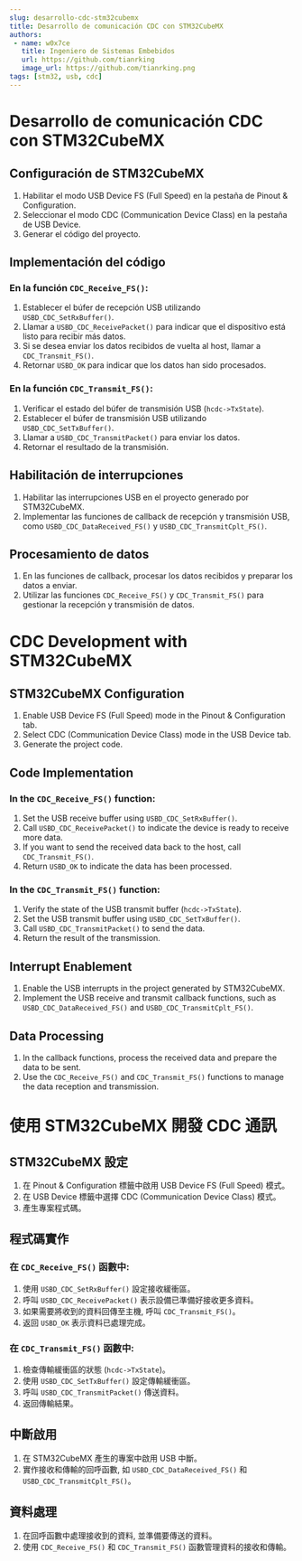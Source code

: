 ```yaml
---
slug: desarrollo-cdc-stm32cubemx
title: Desarrollo de comunicación CDC con STM32CubeMX
authors:
 - name: w0x7ce
   title: Ingeniero de Sistemas Embebidos
   url: https://github.com/tianrking
   image_url: https://github.com/tianrking.png
tags: [stm32, usb, cdc]
---
```


# Desarrollo de comunicación CDC con STM32CubeMX

## Configuración de STM32CubeMX
1. Habilitar el modo USB Device FS (Full Speed) en la pestaña de Pinout & Configuration.
2. Seleccionar el modo CDC (Communication Device Class) en la pestaña de USB Device. 
3. Generar el código del proyecto.

## Implementación del código
### En la función `CDC_Receive_FS()`:
1. Establecer el búfer de recepción USB utilizando `USBD_CDC_SetRxBuffer()`.
2. Llamar a `USBD_CDC_ReceivePacket()` para indicar que el dispositivo está listo para recibir más datos.
3. Si se desea enviar los datos recibidos de vuelta al host, llamar a `CDC_Transmit_FS()`.
4. Retornar `USBD_OK` para indicar que los datos han sido procesados.

### En la función `CDC_Transmit_FS()`:
1. Verificar el estado del búfer de transmisión USB (`hcdc->TxState`).
2. Establecer el búfer de transmisión USB utilizando `USBD_CDC_SetTxBuffer()`.
3. Llamar a `USBD_CDC_TransmitPacket()` para enviar los datos.
4. Retornar el resultado de la transmisión.

## Habilitación de interrupciones
1. Habilitar las interrupciones USB en el proyecto generado por STM32CubeMX.
2. Implementar las funciones de callback de recepción y transmisión USB, como `USBD_CDC_DataReceived_FS()` y `USBD_CDC_TransmitCplt_FS()`.

## Procesamiento de datos
1. En las funciones de callback, procesar los datos recibidos y preparar los datos a enviar.
2. Utilizar las funciones `CDC_Receive_FS()` y `CDC_Transmit_FS()` para gestionar la recepción y transmisión de datos.

# CDC Development with STM32CubeMX

## STM32CubeMX Configuration
1. Enable USB Device FS (Full Speed) mode in the Pinout & Configuration tab.
2. Select CDC (Communication Device Class) mode in the USB Device tab.
3. Generate the project code.

## Code Implementation
### In the `CDC_Receive_FS()` function:
1. Set the USB receive buffer using `USBD_CDC_SetRxBuffer()`.
2. Call `USBD_CDC_ReceivePacket()` to indicate the device is ready to receive more data.
3. If you want to send the received data back to the host, call `CDC_Transmit_FS()`.
4. Return `USBD_OK` to indicate the data has been processed.

### In the `CDC_Transmit_FS()` function:
1. Verify the state of the USB transmit buffer (`hcdc->TxState`).
2. Set the USB transmit buffer using `USBD_CDC_SetTxBuffer()`.
3. Call `USBD_CDC_TransmitPacket()` to send the data.
4. Return the result of the transmission.

## Interrupt Enablement
1. Enable the USB interrupts in the project generated by STM32CubeMX.
2. Implement the USB receive and transmit callback functions, such as `USBD_CDC_DataReceived_FS()` and `USBD_CDC_TransmitCplt_FS()`.

## Data Processing
1. In the callback functions, process the received data and prepare the data to be sent.
2. Use the `CDC_Receive_FS()` and `CDC_Transmit_FS()` functions to manage the data reception and transmission.

# 使用 STM32CubeMX 開發 CDC 通訊

## STM32CubeMX 設定
1. 在 Pinout & Configuration 標籤中啟用 USB Device FS (Full Speed) 模式。
2. 在 USB Device 標籤中選擇 CDC (Communication Device Class) 模式。
3. 產生專案程式碼。

## 程式碼實作
### 在 `CDC_Receive_FS()` 函數中:
1. 使用 `USBD_CDC_SetRxBuffer()` 設定接收緩衝區。
2. 呼叫 `USBD_CDC_ReceivePacket()` 表示設備已準備好接收更多資料。
3. 如果需要將收到的資料回傳至主機, 呼叫 `CDC_Transmit_FS()`。
4. 返回 `USBD_OK` 表示資料已處理完成。

### 在 `CDC_Transmit_FS()` 函數中:
1. 檢查傳輸緩衝區的狀態 (`hcdc->TxState`)。
2. 使用 `USBD_CDC_SetTxBuffer()` 設定傳輸緩衝區。
3. 呼叫 `USBD_CDC_TransmitPacket()` 傳送資料。
4. 返回傳輸結果。

## 中斷啟用
1. 在 STM32CubeMX 產生的專案中啟用 USB 中斷。
2. 實作接收和傳輸的回呼函數, 如 `USBD_CDC_DataReceived_FS()` 和 `USBD_CDC_TransmitCplt_FS()`。

## 資料處理
1. 在回呼函數中處理接收到的資料, 並準備要傳送的資料。
2. 使用 `CDC_Receive_FS()` 和 `CDC_Transmit_FS()` 函數管理資料的接收和傳輸。

